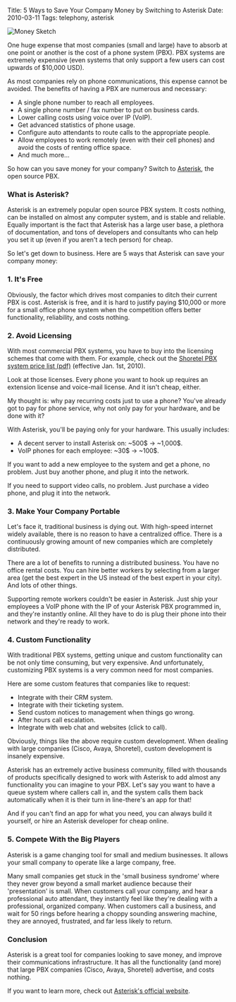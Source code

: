 Title: 5 Ways to Save Your Company Money by Switching to Asterisk
Date: 2010-03-11
Tags: telephony, asterisk


![Money Sketch][]


One huge expense that most companies (small and large) have to absorb at one
point or another is the cost of a phone system (PBX).  PBX systems are
extremely expensive (even systems that only support a few users can cost
upwards of $10,000 USD).

As most companies rely on phone communications, this expense cannot be avoided.
The benefits of having a PBX are numerous and necessary:

-   A single phone number to reach all employees.
-   A single phone number / fax number to put on business cards.
-   Lower calling costs using voice over IP (VoIP).
-   Get advanced statistics of phone usage.
-   Configure auto attendants to route calls to the appropriate people.
-   Allow employees to work remotely (even with their cell phones) and avoid the
    costs of renting office space.
-   And much more...

So how can you save money for your company?  Switch to [Asterisk][], the open
source PBX.


### What is Asterisk?

Asterisk is an extremely popular open source PBX system.  It costs nothing, can
be installed on almost any computer system, and is stable and reliable.
Equally important is the fact that Asterisk has a large user base, a plethora
of documentation, and tons of developers and consultants who can help you set
it up (even if you aren't a tech person) for cheap.

So let's get down to business.  Here are 5 ways that Asterisk can save your
company money:


### 1. It's Free

Obviously, the factor which drives most companies to ditch their current PBX is
cost.  Asterisk is free, and it is hard to justify paying $10,000 or more for a
small office phone system when the competition offers better functionality,
reliability, and costs nothing.


### 2. Avoid Licensing

With most commercial PBX systems, you have to buy into the licensing schemes
that come with them.  For example, check out the
[Shoretel PBX system price list (pdf)][] (effective Jan. 1st, 2010).

Look at those licenses.  Every phone you want to hook up requires an extension
license and voice-mail license.  And it isn't cheap, either.

My thought is: why pay recurring costs just to use a phone?  You've already got
to pay for phone service, why not only pay for your hardware, and be done with
it?

With Asterisk, you'll be paying only for your hardware.  This usually includes:

-   A decent server to install Asterisk on: ~500$ -> ~1,000$.
-   VoIP phones for each employee: ~30$ -> ~100$.

If you want to add a new employee to the system and get a phone, no problem.
Just buy another phone, and plug it into the network.

If you need to support video calls, no problem.  Just purchase a video phone,
and plug it into the network.


### 3. Make Your Company Portable

Let's face it, traditional business is dying out.  With high-speed internet
widely available, there is no reason to have a centralized office.  There is a
continuously growing amount of new companies which are completely distributed.

There are a lot of benefits to running a distributed business.  You have no
office rental costs.  You can hire better workers by selecting from a larger
area (get the best expert in the US instead of the best expert in your city).
And lots of other things.

Supporting remote workers couldn't be easier in Asterisk.  Just ship your
employees a VoIP phone with the IP of your Asterisk PBX programmed in, and
they're instantly online.  All they have to do is plug their phone into their
network and they're ready to work.


### 4. Custom Functionality

With traditional PBX systems, getting unique and custom functionality can be
not only time consuming, but very expensive.  And unfortunately, customizing
PBX systems is a very common need for most companies.

Here are some custom features that companies like to request:

-   Integrate with their CRM system.
-   Integrate with their ticketing system.
-   Send custom notices to management when things go wrong.
-   After hours call escalation.
-   Integrate with web chat and websites (click to call).

Obviously, things like the above require custom development.  When dealing with
large companies (Cisco, Avaya, Shoretel), custom development is insanely
expensive.

Asterisk has an extremely active business community, filled with thousands of
products specifically designed to work with Asterisk to add almost any
functionality you can imagine to your PBX.  Let's say you want to have a queue
system where callers call in, and the system calls them back automatically when
it is their turn in line-there's an app for that!

And if you can't find an app for what you need, you can always build it
yourself, or hire an Asterisk developer for cheap online.


### 5. Compete With the Big Players

Asterisk is a game changing tool for small and medium businesses.  It allows
your small company to operate like a large company, free.

Many small companies get stuck in the 'small business syndrome' where they
never grow beyond a small market audience because their 'presentation' is
small.  When customers call your company, and hear a professional auto
attendant, they instantly feel like they're dealing with a professional,
organized company.  When customers call a business, and wait for 50 rings
before hearing a choppy sounding answering machine, they are annoyed,
frustrated, and far less likely to return.


### Conclusion

Asterisk is a great tool for companies looking to save money, and improve their
communications infrastructure.  It has all the functionality (and more) that
large PBX companies (Cisco, Avaya, Shoretel) advertise, and costs nothing.

If you want to learn more, check out [Asterisk's official website][Asterisk].


  [Money Sketch]: |filename|/images/2010/money-sketch.png "Money Sketch"
  [Asterisk]: http://www.asterisk.org/ "Asterisk"
  [Shoretel PBX system price list (pdf)]: http://www.peppm.org/Products/ShoreTel/price.pdf  "ShorTel Price List"

